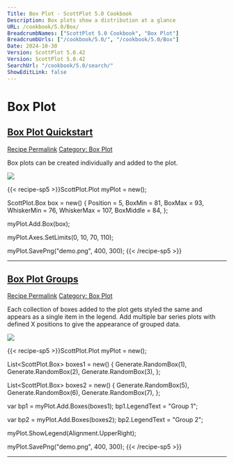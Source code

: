 ```yaml
---
Title: Box Plot - ScottPlot 5.0 Cookbook
Description: Box plots show a distribution at a glance
URL: /cookbook/5.0/Box/
BreadcrumbNames: ["ScottPlot 5.0 Cookbook", "Box Plot"]
BreadcrumbUrls: ["/cookbook/5.0/", "/cookbook/5.0/Box"]
Date: 2024-10-30
Version: ScottPlot 5.0.42
Version: ScottPlot 5.0.42
SearchUrl: "/cookbook/5.0/search/"
ShowEditLink: false
---
```


<h1>Box Plot</h1>


<h2 style='border-bottom: 0;'><a href='/cookbook/5.0/Box/BoxPlotQuickstart'>Box Plot Quickstart</a></h2>

<div class="d-flex mb-2">
<a class="btn btn-sm btn-primary me-1" href="/cookbook/5.0/Box/BoxPlotQuickstart">Recipe Permalink</a>
<a class="btn btn-sm btn-success me-1" href="/cookbook/5.0/Box">Category: Box Plot</a>
</div>

Box plots can be created individually and added to the plot.

[![](/cookbook/5.0/images/BoxPlotQuickstart.png?241029205813)](/cookbook/5.0/images/BoxPlotQuickstart.png?241029205813)

{{< recipe-sp5 >}}ScottPlot.Plot myPlot = new();

ScottPlot.Box box = new()
{
    Position = 5,
    BoxMin = 81,
    BoxMax = 93,
    WhiskerMin = 76,
    WhiskerMax = 107,
    BoxMiddle = 84,
};

myPlot.Add.Box(box);

myPlot.Axes.SetLimits(0, 10, 70, 110);

myPlot.SavePng("demo.png", 400, 300);
{{< /recipe-sp5 >}}

<hr class='my-5 invisible'>



<h2 style='border-bottom: 0;'><a href='/cookbook/5.0/Box/BoxPlotGroups'>Box Plot Groups</a></h2>

<div class="d-flex mb-2">
<a class="btn btn-sm btn-primary me-1" href="/cookbook/5.0/Box/BoxPlotGroups">Recipe Permalink</a>
<a class="btn btn-sm btn-success me-1" href="/cookbook/5.0/Box">Category: Box Plot</a>
</div>

Each collection of boxes added to the plot gets styled the same and appears as a single item in the legend. Add multiple bar series plots with defined X positions to give the appearance of grouped data.

[![](/cookbook/5.0/images/BoxPlotGroups.png?241029205813)](/cookbook/5.0/images/BoxPlotGroups.png?241029205813)

{{< recipe-sp5 >}}ScottPlot.Plot myPlot = new();

List<ScottPlot.Box> boxes1 = new() {
    Generate.RandomBox(1),
    Generate.RandomBox(2),
    Generate.RandomBox(3),
};

List<ScottPlot.Box> boxes2 = new() {
    Generate.RandomBox(5),
    Generate.RandomBox(6),
    Generate.RandomBox(7),
};

var bp1 = myPlot.Add.Boxes(boxes1);
bp1.LegendText = "Group 1";

var bp2 = myPlot.Add.Boxes(boxes2);
bp2.LegendText = "Group 2";

myPlot.ShowLegend(Alignment.UpperRight);

myPlot.SavePng("demo.png", 400, 300);
{{< /recipe-sp5 >}}

<hr class='my-5 invisible'>


